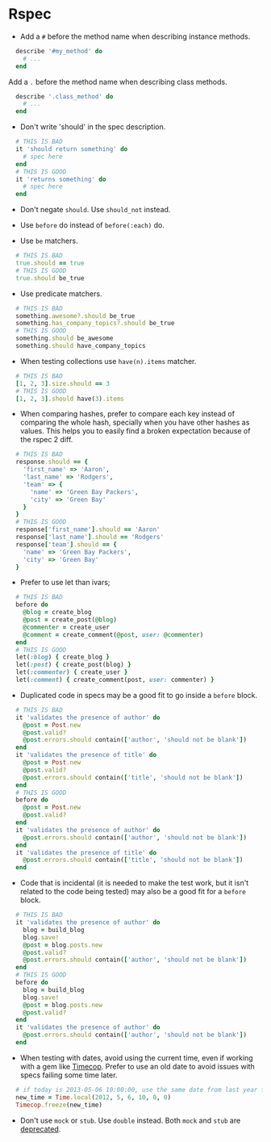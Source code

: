 # Rspec #

* Add a ```#``` before the method name when describing instance methods.

```ruby
  describe '#my_method' do
    # ...
  end
```

Add a ```.``` before the method name when describing class methods.

```ruby
  describe '.class_method' do
    # ...
  end
```

* Don't write 'should' in the spec description.

```ruby
  # THIS IS BAD
  it 'should return something' do
    # spec here
  end
  # THIS IS GOOD
  it 'returns something' do
    # spec here
  end
```

* Don't negate ```should```. Use ```should_not``` instead.

* Use ```before``` do instead of ```before(:each)``` do.

* Use ```be``` matchers.

```ruby
  # THIS IS BAD
  true.should == true
  # THIS IS GOOD
  true.should be_true
```

* Use predicate matchers.

```ruby
  # THIS IS BAD
  something.awesome?.should be_true
  something.has_company_topics?.should be_true
  # THIS IS GOOD
  something.should be_awesome
  something.should have_company_topics
```

* When testing collections use ```have(n).items``` matcher.

```ruby
  # THIS IS BAD
  [1, 2, 3].size.should == 3
  # THIS IS GOOD
  [1, 2, 3].should have(3).items
```

* When comparing hashes, prefer to compare each key instead of comparing the whole hash, specially when you have other hashes as values. This helps you to easily find a broken expectation because of the rspec 2 diff.

```ruby
  # THIS IS BAD
  response.should == {
    'first_name' => 'Aaron',
    'last_name' => 'Rodgers',
    'team' => {
      'name' => 'Green Bay Packers',
      'city' => 'Green Bay'
    }
  }
  # THIS IS GOOD
  response['first_name'].should == 'Aaron'
  response['last_name'].should == 'Rodgers'
  response['team'].should == {
    'name' => 'Green Bay Packers',
    'city' => 'Green Bay'
  }
```

* Prefer to use let than ivars;

```ruby
  # THIS IS BAD
  before do
    @blog = create_blog
    @post = create_post(@blog)
    @commenter = create_user
    @comment = create_comment(@post, user: @commenter)
  end
  # THIS IS GOOD
  let(:blog) { create_blog }
  let(:post) { create_post(blog) }
  let(:commenter) { create_user }
  let(:comment) { create_comment(post, user: commenter) }
```

* Duplicated code in specs may be a good fit to go inside a ```before``` block.

```ruby
  # THIS IS BAD
  it 'validates the presence of author' do
    @post = Post.new
    @post.valid?
    @post.errors.should contain(['author', 'should not be blank'])
  end
  it 'validates the presence of title' do
    @post = Post.new
    @post.valid?
    @post.errors.should contain(['title', 'should not be blank'])
  end
  # THIS IS GOOD
  before do
    @post = Post.new
    @post.valid?
  end
  it 'validates the presence of author' do
    @post.errors.should contain(['author', 'should not be blank'])
  end
  it 'validates the presence of title' do
    @post.errors.should contain(['title', 'should not be blank'])
  end
```

* Code that is incidental (it is needed to make the test work, but it isn't related to the code being tested) may also be a good fit for a ```before``` block.

```ruby
  # THIS IS BAD
  it 'validates the presence of author' do
    blog = build_blog
    blog.save!
    @post = blog.posts.new
    @post.valid?
    @post.errors.should contain(['author', 'should not be blank'])
  end
  # THIS IS GOOD
  before do
    blog = build_blog
    blog.save!
    @post = blog.posts.new
    @post.valid?
  end
  it 'validates the presence of author' do
    @post.errors.should contain(['author', 'should not be blank'])
  end
```

* When testing with dates, avoid using the current time, even if working with a gem like [Timecop](https://github.com/travisjeffery/timecop). Prefer to use an old date to avoid issues with specs failing some time later.

```ruby
  # if today is 2013-05-06 10:00:00, use the same date from last year for example
  new_time = Time.local(2012, 5, 6, 10, 0, 0)
  Timecop.freeze(new_time)
```

* Don't use ```mock``` or ```stub```. Use ```double``` instead. Both ```mock``` and ```stub``` are [deprecated](https://github.com/rspec/rspec-mocks/commit/843a40f4483be9888ba03a415468be99182f0b4a).
